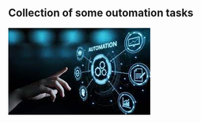 ## Collection of some outomation tasks 
![](https://github.com/Abdulrahmankhaled11/automation-tasks/blob/main/download.jpeg)
